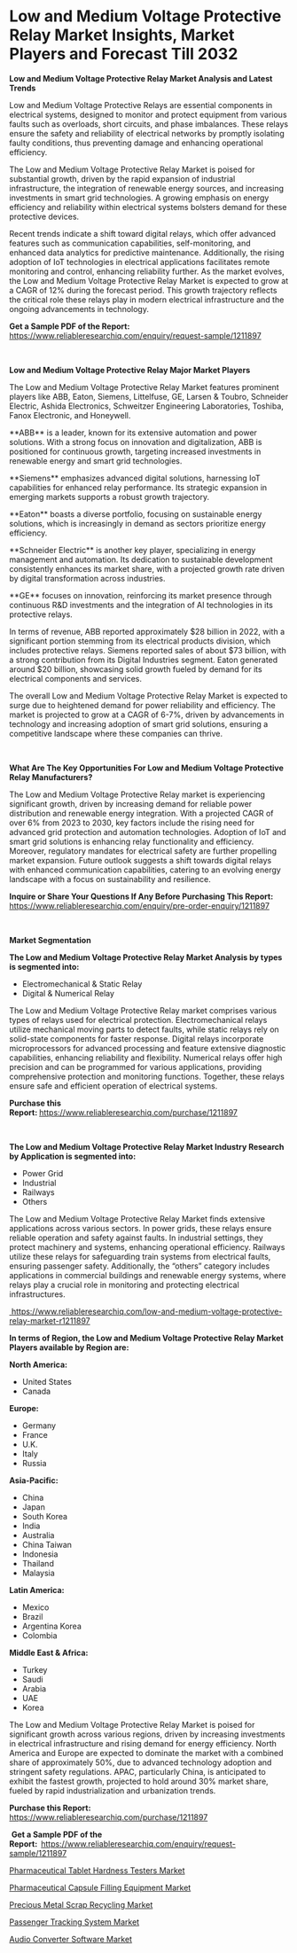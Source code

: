<p><h1>Low and Medium Voltage Protective Relay Market Insights, Market Players and Forecast Till 2032</h1></p><p><strong>Low and Medium Voltage Protective Relay Market Analysis and Latest Trends</strong></p>
<p><p>Low and Medium Voltage Protective Relays are essential components in electrical systems, designed to monitor and protect equipment from various faults such as overloads, short circuits, and phase imbalances. These relays ensure the safety and reliability of electrical networks by promptly isolating faulty conditions, thus preventing damage and enhancing operational efficiency. </p><p>The Low and Medium Voltage Protective Relay Market is poised for substantial growth, driven by the rapid expansion of industrial infrastructure, the integration of renewable energy sources, and increasing investments in smart grid technologies. A growing emphasis on energy efficiency and reliability within electrical systems bolsters demand for these protective devices. </p><p>Recent trends indicate a shift toward digital relays, which offer advanced features such as communication capabilities, self-monitoring, and enhanced data analytics for predictive maintenance. Additionally, the rising adoption of IoT technologies in electrical applications facilitates remote monitoring and control, enhancing reliability further. As the market evolves, the Low and Medium Voltage Protective Relay Market is expected to grow at a CAGR of 12% during the forecast period. This growth trajectory reflects the critical role these relays play in modern electrical infrastructure and the ongoing advancements in technology.</p></p>
<p><strong>Get a Sample PDF of the Report:&nbsp;</strong> <a href="https://www.reliableresearchiq.com/enquiry/request-sample/1211897?utm_campaign=1144&utm_medium=2&utm_source=Github&utm_content=ia&utm_term=24032025&utm_id=low-and-medium-voltage-protective-relay">https://www.reliableresearchiq.com/enquiry/request-sample/1211897</a></p>
<p>&nbsp;</p>
<p><strong>Low and Medium Voltage Protective Relay Major Market Players</strong></p>
<p><p>The Low and Medium Voltage Protective Relay Market features prominent players like ABB, Eaton, Siemens, Littelfuse, GE, Larsen & Toubro, Schneider Electric, Ashida Electronics, Schweitzer Engineering Laboratories, Toshiba, Fanox Electronic, and Honeywell. </p><p>**ABB** is a leader, known for its extensive automation and power solutions. With a strong focus on innovation and digitalization, ABB is positioned for continuous growth, targeting increased investments in renewable energy and smart grid technologies. </p><p>**Siemens** emphasizes advanced digital solutions, harnessing IoT capabilities for enhanced relay performance. Its strategic expansion in emerging markets supports a robust growth trajectory. </p><p>**Eaton** boasts a diverse portfolio, focusing on sustainable energy solutions, which is increasingly in demand as sectors prioritize energy efficiency. </p><p>**Schneider Electric** is another key player, specializing in energy management and automation. Its dedication to sustainable development consistently enhances its market share, with a projected growth rate driven by digital transformation across industries. </p><p>**GE** focuses on innovation, reinforcing its market presence through continuous R&D investments and the integration of AI technologies in its protective relays. </p><p>In terms of revenue, ABB reported approximately $28 billion in 2022, with a significant portion stemming from its electrical products division, which includes protective relays. Siemens reported sales of about $73 billion, with a strong contribution from its Digital Industries segment. Eaton generated around $20 billion, showcasing solid growth fueled by demand for its electrical components and services. </p><p>The overall Low and Medium Voltage Protective Relay Market is expected to surge due to heightened demand for power reliability and efficiency. The market is projected to grow at a CAGR of 6-7%, driven by advancements in technology and increasing adoption of smart grid solutions, ensuring a competitive landscape where these companies can thrive.</p></p>
<p>&nbsp;</p>
<p><strong>What Are The Key Opportunities For Low and Medium Voltage Protective Relay Manufacturers?</strong></p>
<p><p>The Low and Medium Voltage Protective Relay market is experiencing significant growth, driven by increasing demand for reliable power distribution and renewable energy integration. With a projected CAGR of over 6% from 2023 to 2030, key factors include the rising need for advanced grid protection and automation technologies. Adoption of IoT and smart grid solutions is enhancing relay functionality and efficiency. Moreover, regulatory mandates for electrical safety are further propelling market expansion. Future outlook suggests a shift towards digital relays with enhanced communication capabilities, catering to an evolving energy landscape with a focus on sustainability and resilience.</p></p>
<p><strong>Inquire or Share Your Questions If Any Before Purchasing This Report:</strong> <a href="https://www.reliableresearchiq.com/enquiry/pre-order-enquiry/1211897?utm_campaign=1144&utm_medium=2&utm_source=Github&utm_content=ia&utm_term=24032025&utm_id=low-and-medium-voltage-protective-relay">https://www.reliableresearchiq.com/enquiry/pre-order-enquiry/1211897</a></p>
<p>&nbsp;</p>
<p><strong>Market Segmentation</strong></p>
<p><strong>The Low and Medium Voltage Protective Relay Market Analysis by types is segmented into:</strong></p>
<p><ul><li>Electromechanical & Static Relay</li><li>Digital & Numerical Relay</li></ul></p>
<p><p>The Low and Medium Voltage Protective Relay market comprises various types of relays used for electrical protection. Electromechanical relays utilize mechanical moving parts to detect faults, while static relays rely on solid-state components for faster response. Digital relays incorporate microprocessors for advanced processing and feature extensive diagnostic capabilities, enhancing reliability and flexibility. Numerical relays offer high precision and can be programmed for various applications, providing comprehensive protection and monitoring functions. Together, these relays ensure safe and efficient operation of electrical systems.</p></p>
<p><strong>Purchase this Report:&nbsp;</strong><a href="https://www.reliableresearchiq.com/purchase/1211897?utm_campaign=1144&utm_medium=2&utm_source=Github&utm_content=ia&utm_term=24032025&utm_id=low-and-medium-voltage-protective-relay">https://www.reliableresearchiq.com/purchase/1211897</a></p>
<p>&nbsp;</p>
<p><strong>The Low and Medium Voltage Protective Relay Market Industry Research by Application is segmented into:</strong></p>
<p><ul><li>Power Grid</li><li>Industrial</li><li>Railways</li><li>Others</li></ul></p>
<p><p>The Low and Medium Voltage Protective Relay Market finds extensive applications across various sectors. In power grids, these relays ensure reliable operation and safety against faults. In industrial settings, they protect machinery and systems, enhancing operational efficiency. Railways utilize these relays for safeguarding train systems from electrical faults, ensuring passenger safety. Additionally, the “others” category includes applications in commercial buildings and renewable energy systems, where relays play a crucial role in monitoring and protecting electrical infrastructures.</p></p>
<p><a href="https://www.reliableresearchiq.com/low-and-medium-voltage-protective-relay-market-r1211897?utm_campaign=1144&utm_medium=2&utm_source=Github&utm_content=ia&utm_term=24032025&utm_id=low-and-medium-voltage-protective-relay">&nbsp;https://www.reliableresearchiq.com/low-and-medium-voltage-protective-relay-market-r1211897</a></p>
<p><strong>In terms of Region, the Low and Medium Voltage Protective Relay Market Players available by Region are:</strong></p>
<p>
    <p> <strong> North America: </strong>
        <ul>
            <li>United States</li>
            <li>Canada</li>
        </ul>
        </p> 
    <p> <strong> Europe: </strong>
        <ul>
            <li>Germany</li>
            <li>France</li>
            <li>U.K.</li>
            <li>Italy</li>
            <li>Russia</li>
        </ul>
        </p> 
    <p> <strong> Asia-Pacific: </strong>
        <ul>
            <li>China</li>
            <li>Japan</li>
            <li>South Korea</li>
            <li>India</li>
            <li>Australia</li>
            <li>China Taiwan</li>
            <li>Indonesia</li>
            <li>Thailand</li>
            <li>Malaysia</li>
        </ul>
        </p> 
    <p> <strong> Latin America: </strong>
        <ul>
            <li>Mexico</li>
            <li>Brazil</li>
            <li>Argentina Korea</li>
            <li>Colombia</li>
        </ul>
        </p> 
    <p> <strong> Middle East & Africa: </strong>
        <ul>
            <li>Turkey</li>
            <li>Saudi</li>
            <li>Arabia</li>
            <li>UAE</li>
            <li>Korea</li>
        </ul>
    </p>
    </p>
<p><p>The Low and Medium Voltage Protective Relay Market is poised for significant growth across various regions, driven by increasing investments in electrical infrastructure and rising demand for energy efficiency. North America and Europe are expected to dominate the market with a combined share of approximately 50%, due to advanced technology adoption and stringent safety regulations. APAC, particularly China, is anticipated to exhibit the fastest growth, projected to hold around 30% market share, fueled by rapid industrialization and urbanization trends.</p></p>
<p><strong>Purchase this Report: </strong><a href="https://www.reliableresearchiq.com/purchase/1211897?utm_campaign=1144&utm_medium=2&utm_source=Github&utm_content=ia&utm_term=24032025&utm_id=low-and-medium-voltage-protective-relay">https://www.reliableresearchiq.com/purchase/1211897</a></p>
<p>&nbsp;<strong>Get a Sample PDF of the Report:&nbsp;&nbsp;</strong><a href="https://www.reliableresearchiq.com/enquiry/request-sample/1211897?utm_campaign=1144&utm_medium=2&utm_source=Github&utm_content=ia&utm_term=24032025&utm_id=low-and-medium-voltage-protective-relay">https://www.reliableresearchiq.com/enquiry/request-sample/1211897</a></p>
<p><strong></strong></p>
<p><p><a href="https://github.com/nkomdaumis16/Market-Research-Report-List-1/blob/main/pharmaceutical-tablet-hardness-testers-market.md?utm_campaign=1144&utm_medium=2&utm_source=Github&utm_content=ia&utm_term=24032025&utm_id=low-and-medium-voltage-protective-relay">Pharmaceutical Tablet Hardness Testers Market</a></p><p><a href="https://github.com/ceneabiruk11/Market-Research-Report-List-1/blob/main/pharmaceutical-capsule-filling-equipment-market.md?utm_campaign=1144&utm_medium=2&utm_source=Github&utm_content=ia&utm_term=24032025&utm_id=low-and-medium-voltage-protective-relay">Pharmaceutical Capsule Filling Equipment Market</a></p><p><a href="https://github.com/avikalitesjj/Market-Research-Report-List-1/blob/main/precious-metal-scrap-recycling-market.md?utm_campaign=1144&utm_medium=2&utm_source=Github&utm_content=ia&utm_term=24032025&utm_id=low-and-medium-voltage-protective-relay">Precious Metal Scrap Recycling Market</a></p><p><a href="https://github.com/amramcocosxa/Market-Research-Report-List-1/blob/main/passenger-tracking-system-market.md?utm_campaign=1144&utm_medium=2&utm_source=Github&utm_content=ia&utm_term=24032025&utm_id=low-and-medium-voltage-protective-relay">Passenger Tracking System Market</a></p><p><a href="https://github.com/pomasifilo/Market-Research-Report-List-1/blob/main/audio-converter-software-market.md?utm_campaign=1144&utm_medium=2&utm_source=Github&utm_content=ia&utm_term=24032025&utm_id=low-and-medium-voltage-protective-relay">Audio Converter Software Market</a></p></p>